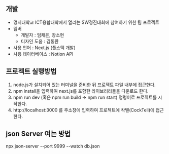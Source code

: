 ## 개발
- 명지대학교 ICT융합대학에서 열리는 SW경진대회에 참여하기 위한 팀 프로젝트
- 멤버 
    - 개발자 : 임채윤, 장소현
    - 디자인 도움 : 김동환
- 사용 언어 : Next.js (풀스택 개발)
- 사용 데이터베이스 : Notion API

## 프로젝트 실행방법
1. node.js가 설치되어 있는 터미널을 준비한 뒤 프로젝트 파일 내부에 접근한다.
2. npm install을 입력하여 next.js를 포함한 라이브러리들을 다운로드 한다.
3. npm run dev (혹은 npm run build -> npm run start) 명령어로 프로젝트를 시작한다.
4. http://localhost:3000 를 주소창에 입력하여 프로젝트에 칵텔(CockTell)에 접근한다.

## json Server 여는 방법
npx json-server --port 9999 --watch db.json
